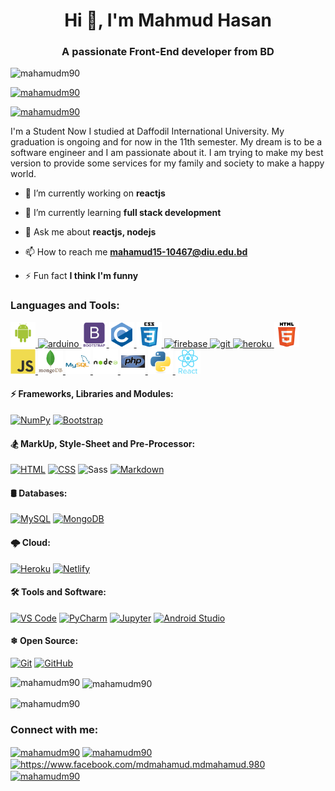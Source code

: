 <h1 align="center">Hi 👋, I'm Mahmud Hasan</h1>
<h3 align="center">A passionate Front-End developer from BD</h3>

<p align="left"> <img src="https://komarev.com/ghpvc/?username=mahamudm90&label=Profile%20views&color=0e75b6&style=flat" alt="mahamudm90" /> </p>

<p align="left"> <a href="https://github.com/ryo-ma/github-profile-trophy"><img src="https://github-profile-trophy.vercel.app/?username=mahamudm90" alt="mahamudm90" /></a> </p>

<p align="left"> <a href="https://twitter.com/mahamudm90" target="blank"><img src="https://img.shields.io/twitter/follow/mahamudm90?logo=twitter&style=for-the-badge" alt="mahamudm90" /></a> </p>
<p>I'm a Student Now I studied at Daffodil International University. My graduation is ongoing and for now in the 11th semester. My dream is to be a software engineer and I am passionate about it. I am trying to make my best version to provide some services for my family and society to make a happy world. </p>

- 🔭 I’m currently working on **reactjs**

- 🌱 I’m currently learning **full stack development**

- 💬 Ask me about **reactjs, nodejs**

- 📫 How to reach me **mahamud15-10467@diu.edu.bd**

- ⚡ Fun fact **I think I'm funny**



<h3 align="left">Languages and Tools:</h3>
<p align="left"> <a href="https://developer.android.com" target="_blank"> <img src="https://raw.githubusercontent.com/devicons/devicon/master/icons/android/android-original-wordmark.svg" alt="android" width="40" height="40"/> </a> <a href="https://www.arduino.cc/" target="_blank"> <img src="https://cdn.worldvectorlogo.com/logos/arduino-1.svg" alt="arduino" width="40" height="40"/> </a> <a href="https://getbootstrap.com" target="_blank"> <img src="https://raw.githubusercontent.com/devicons/devicon/master/icons/bootstrap/bootstrap-plain-wordmark.svg" alt="bootstrap" width="40" height="40"/> </a> <a href="https://www.cprogramming.com/" target="_blank"> <img src="https://raw.githubusercontent.com/devicons/devicon/master/icons/c/c-original.svg" alt="c" width="40" height="40"/> </a> <a href="https://www.w3schools.com/css/" target="_blank"> <img src="https://raw.githubusercontent.com/devicons/devicon/master/icons/css3/css3-original-wordmark.svg" alt="css3" width="40" height="40"/> </a> <a href="https://firebase.google.com/" target="_blank"> <img src="https://www.vectorlogo.zone/logos/firebase/firebase-icon.svg" alt="firebase" width="40" height="40"/> </a> <a href="https://git-scm.com/" target="_blank"> <img src="https://www.vectorlogo.zone/logos/git-scm/git-scm-icon.svg" alt="git" width="40" height="40"/> </a> <a href="https://heroku.com" target="_blank"> <img src="https://www.vectorlogo.zone/logos/heroku/heroku-icon.svg" alt="heroku" width="40" height="40"/> </a> <a href="https://www.w3.org/html/" target="_blank"> <img src="https://raw.githubusercontent.com/devicons/devicon/master/icons/html5/html5-original-wordmark.svg" alt="html5" width="40" height="40"/> </a> <a href="https://developer.mozilla.org/en-US/docs/Web/JavaScript" target="_blank"> <img src="https://raw.githubusercontent.com/devicons/devicon/master/icons/javascript/javascript-original.svg" alt="javascript" width="40" height="40"/> </a> <a href="https://www.mongodb.com/" target="_blank"> <img src="https://raw.githubusercontent.com/devicons/devicon/master/icons/mongodb/mongodb-original-wordmark.svg" alt="mongodb" width="40" height="40"/> </a> <a href="https://www.mysql.com/" target="_blank"> <img src="https://raw.githubusercontent.com/devicons/devicon/master/icons/mysql/mysql-original-wordmark.svg" alt="mysql" width="40" height="40"/> </a> <a href="https://nodejs.org" target="_blank"> <img src="https://raw.githubusercontent.com/devicons/devicon/master/icons/nodejs/nodejs-original-wordmark.svg" alt="nodejs" width="40" height="40"/> </a> <a href="https://www.php.net" target="_blank"> <img src="https://raw.githubusercontent.com/devicons/devicon/master/icons/php/php-original.svg" alt="php" width="40" height="40"/> </a> <a href="https://www.python.org" target="_blank"> <img src="https://raw.githubusercontent.com/devicons/devicon/master/icons/python/python-original.svg" alt="python" width="40" height="40"/> </a> <a href="https://reactjs.org/" target="_blank"> <img src="https://raw.githubusercontent.com/devicons/devicon/master/icons/react/react-original-wordmark.svg" alt="react" width="40" height="40"/> </a> </p>

#### ⚡ Frameworks, Libraries and Modules:  

<a href="#"><img alt="NumPy" src="https://img.shields.io/badge/Numpy%20-%23013243.svg?logo=numpy&logoColor=white"></a>
<a href="#"><img alt="Bootstrap" src="https://img.shields.io/badge/Bootstrap-5C2D91?logo=bootstrap&logoColor=white"></a>
<br>
#### 🏂 MarkUp, Style-Sheet and Pre-Processor:
<a href="https://github.com/search?q=user%3ARuhul12+is%3Arepo+language%3Ahtml"><img alt="HTML" src="https://img.shields.io/badge/HTML%20-%23E34F26.svg?logo=html5&logoColor=white"></a> 
<a href="https://github.com/search?q=user%3ARuhul12+is%3Arepo+language%3Acss"><img alt="CSS" src="https://img.shields.io/badge/CSS%20-%231572B6.svg?logo=css3&logoColor=white"></a>
![Sass](https://img.shields.io/twitter/url?label=Sass&logo=sass&style=social&url=https%3A%2F%2Fgithub.com%2Fruhulaminparvez%2F)
<a href="https://github.com/search?q=user%3ARuhul12+is%3Arepo+language%3Amarkdown"><img alt="Markdown" src="https://img.shields.io/badge/Markdown-%23000000.svg?logo=markdown&logoColor=white"></a>
<br>
#### 🛢 Databases:
<a href="#"><img alt="MySQL" src="https://img.shields.io/badge/MySQL-%2300f.svg?logo=mysql&logoColor=white"></a>
<a href="#"><img alt="MongoDB" src ="https://img.shields.io/badge/MongoDB-%234ea94b.svg?logo=mongodb&logoColor=white"></a>
<br>
#### 🌩 Cloud:
<a href="#"><img alt="Heroku" src="https://img.shields.io/badge/Heroku%20-%23430098.svg?logo=heroku&logoColor=white"></a>
<a href="#"><img alt="Netlify" src="https://img.shields.io/badge/-Netlify-E8E8E8?logo=Netlify&logoColor=black"></a>
<br>
#### 🛠 Tools and Software: 
<a href="#"><img alt="VS Code" src="https://img.shields.io/badge/VS%20Code-0078d7.svg?logo=visual-studio-code&logoColor=white"></a>
<a href="#"><img alt="PyCharm" src="https://img.shields.io/badge/PyCharm-18A497?logo=PyCharm&logoColor=white"></a>
<a href="#"><img alt="Jupyter" src="https://img.shields.io/badge/Jupyter%20-%23F37626.svg?logo=Jupyter&logoColor=white"></a>
<a href="#"><img alt="Android Studio" src="https://img.shields.io/badge/Android%20Studio-008678.svg?logo=android-studio&logoColor=white"></a>
<br>
#### ❄ Open Source:
<a href="#"><img alt="Git" src="https://img.shields.io/badge/Git%20-%23F05033.svg?logo=git&logoColor=white"></a>
<a href="#"><img alt="GitHub" src="https://img.shields.io/badge/GitHub-%23327FC7.svg?logo=github&logoColor=white"></a>
<p><img align="left" src="https://github-readme-stats.vercel.app/api/top-langs?username=mahamudm90&show_icons=true&locale=en&layout=compact" alt="mahamudm90" /></p>

<p>&nbsp;<img align="center" src="https://github-readme-stats.vercel.app/api?username=mahamudm90&show_icons=true&locale=en" alt="mahamudm90" /></p>

<p><img align="center" src="https://github-readme-streak-stats.herokuapp.com/?user=mahamudm90&" alt="mahamudm90" /></p>
<h3 align="left">Connect with me:</h3>
<p align="left">
<a href="https://twitter.com/mahamudm90" target="blank"><img align="center" src="https://raw.githubusercontent.com/rahuldkjain/github-profile-readme-generator/master/src/images/icons/Social/twitter.svg" alt="mahamudm90" height="30" width="40" /></a>
<a href="https://linkedin.com/in/mahamudm90" target="blank"><img align="center" src="https://raw.githubusercontent.com/rahuldkjain/github-profile-readme-generator/master/src/images/icons/Social/linked-in-alt.svg" alt="mahamudm90" height="30" width="40" /></a>
<a href="https://fb.com/https://www.facebook.com/mdmahamud.mdmahamud.980" target="blank"><img align="center" src="https://raw.githubusercontent.com/rahuldkjain/github-profile-readme-generator/master/src/images/icons/Social/facebook.svg" alt="https://www.facebook.com/mdmahamud.mdmahamud.980" height="30" width="40" /></a>
<a href="https://instagram.com/mahamudm90" target="blank"><img align="center" src="https://raw.githubusercontent.com/rahuldkjain/github-profile-readme-generator/master/src/images/icons/Social/instagram.svg" alt="mahamudm90" height="30" width="40" /></a>
</p>

